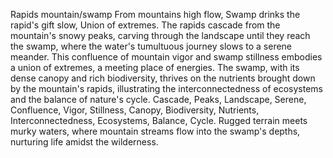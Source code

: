 Rapids mountain/swamp
From mountains high flow,
Swamp drinks the rapid's gift slow,
Union of extremes.
The rapids cascade from the mountain's snowy peaks, carving through the landscape until they reach the swamp, where the water's tumultuous journey slows to a serene meander. This confluence of mountain vigor and swamp stillness embodies a union of extremes, a meeting place of energies. The swamp, with its dense canopy and rich biodiversity, thrives on the nutrients brought down by the mountain's rapids, illustrating the interconnectedness of ecosystems and the balance of nature's cycle.
Cascade, Peaks, Landscape, Serene, Confluence, Vigor, Stillness, Canopy, Biodiversity, Nutrients, Interconnectedness, Ecosystems, Balance, Cycle.
Rugged terrain meets murky waters, where mountain streams flow into the swamp's depths, nurturing life amidst the wilderness.